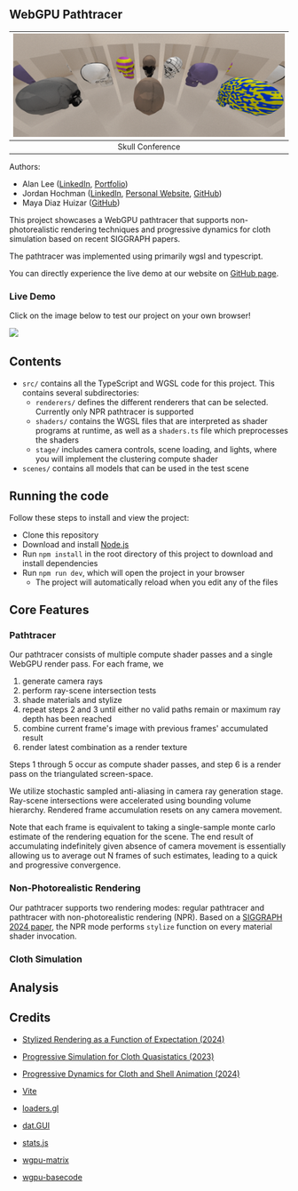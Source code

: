 ## WebGPU Pathtracer

|![Skull Conference](img/skull-conference.png)|
|:--:|
|Skull Conference|

Authors: 
- Alan Lee ([LinkedIn](https://www.linkedin.com/in/soohyun-alan-lee/), [Portfolio](https://www.alannos.com/))
- Jordan Hochman ([LinkedIn](https://www.linkedin.com/in/jhochman24), [Personal Website](https://jordanh.xyz), [GitHub](https://github.com/JHawk0224))
- Maya Diaz Huizar ([GitHub](https://github.com/Aorus1))

This project showcases a WebGPU pathtracer that supports non-photorealistic rendering techniques and progressive dynamics for cloth simulation based on recent SIGGRAPH papers.

The pathtracer was implemented using primarily wgsl and typescript.

You can directly experience the live demo at our website on [GitHub page](https://alan7996.github.io/WebGPU-NPR/). 

### Live Demo

Click on the image below to test our project on your own browser!

[![](img/screenshot.png)](https://alan7996.github.io/WebGPU-NPR/)

## Contents

- `src/` contains all the TypeScript and WGSL code for this project. This contains several subdirectories:
  - `renderers/` defines the different renderers that can be selected. Currently only NPR pathtracer is supported
  - `shaders/` contains the WGSL files that are interpreted as shader programs at runtime, as well as a `shaders.ts` file which preprocesses the shaders
  - `stage/` includes camera controls, scene loading, and lights, where you will implement the clustering compute shader
- `scenes/` contains all models that can be used in the test scene

## Running the code

Follow these steps to install and view the project:
- Clone this repository
- Download and install [Node.js](https://nodejs.org/en/)
- Run `npm install` in the root directory of this project to download and install dependencies
- Run `npm run dev`, which will open the project in your browser
  - The project will automatically reload when you edit any of the files

## Core Features

### Pathtracer

Our pathtracer consists of multiple compute shader passes and a single WebGPU render pass. For each frame, we 
1. generate camera rays
2. perform ray-scene intersection tests
3. shade materials and stylize
4. repeat steps 2 and 3 until either no valid paths remain or maximum ray depth has been reached
5. combine current frame's image with previous frames' accumulated result
6. render latest combination as a render texture

Steps 1 through 5 occur as compute shader passes, and step 6 is a render pass on the triangulated screen-space.

We utilize stochastic sampled anti-aliasing in camera ray generation stage. Ray-scene intersections were accelerated using bounding volume hierarchy. Rendered frame accumulation resets on any camera movement.

Note that each frame is equivalent to taking a single-sample monte carlo estimate of the rendering equation for the scene. The end result of accumulating indefinitely given absence of camera movement is essentially allowing us to average out N frames of such estimates, leading to a quick and progressive convergence.

### Non-Photorealistic Rendering

Our pathtracer supports two rendering modes: regular pathtracer and pathtracer with non-photorealistic rendering (NPR). Based on a [SIGGRAPH 2024 paper](http://cv.rexwe.st/pdf/srfoe.pdf), the NPR mode performs `stylize` function on every material shader invocation.

### Cloth Simulation

## Analysis

## Credits

- [Stylized Rendering as a Function of Expectation (2024)](http://cv.rexwe.st/pdf/srfoe.pdf)
- [Progressive Simulation for Cloth Quasistatics (2023)](https://pcs-sim.github.io/pcs-main.pdf)
- [Progressive Dynamics for Cloth and Shell Animation (2024)](https://pcs-sim.github.io/pd/progressive-dynamics-main.pdf) 

- [Vite](https://vitejs.dev/)
- [loaders.gl](https://loaders.gl/)
- [dat.GUI](https://github.com/dataarts/dat.gui)
- [stats.js](https://github.com/mrdoob/stats.js)
- [wgpu-matrix](https://github.com/greggman/wgpu-matrix)
- [wgpu-basecode](https://github.com/CIS5650-Fall-2024/Project4-WebGPU-Forward-Plus-and-Clustered-Deferred)
